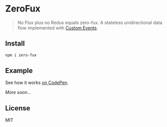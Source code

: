 # ZeroFux

> No Flux plus no Redux equals zero-fux. A stateless unidirectional data flow implemented with [Custom Events](https://developer.mozilla.org/de/docs/Web/API/CustomEvent).

## Install

```sh
npm i zero-fux
```

## Example

See how it works [on CodePen](https://codepen.io/kahlil/pen/bapoPK).

_More soon..._

## License

MIT

